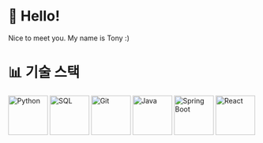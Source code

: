 # 👋 Hello!
Nice to meet you. My name is Tony :)

# 📊 기술 스택
<img src="https://img.shields.io/badge/Python-3776AB?style=for-the-badge&logo=python&logoColor=white" alt="Python" width="80"> <img src="https://img.shields.io/badge/SQL-000?&logo=mysql&logoColor=4479A1" alt="SQL" width="80"> <img src="https://img.shields.io/badge/Git-F05032?style=for-the-badge&logo=git&logoColor=white" alt="Git" width="80">
<img src="https://img.shields.io/badge/Java-ED8B00?style=for-the-badge&logo=openjdk&logoColor=white" alt="Java" width="80"> <img src="https://img.shields.io/badge/Spring_Boot-6DB33F?style=for-the-badge&logo=spring&logoColor=white" alt="Spring Boot" width="80"> <img src="https://img.shields.io/badge/React-61DAFB?style=for-the-badge&logo=react&logoColor=white" alt="React" width="80">
